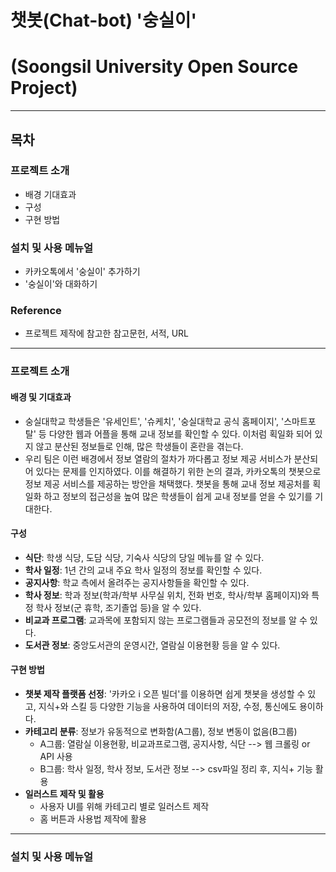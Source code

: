 # 챗봇(Chat-bot) '숭실이'
# (Soongsil University Open Source Project)
---------------------------------------------------------------------------------------------------------
## 목차

### 프로젝트 소개
- 배경 기대효과
- 구성
- 구현 방법

### 설치 및 사용 메뉴얼
- 카카오톡에서 '숭실이' 추가하기
- '숭실이'와 대화하기

### Reference
- 프로젝트 제작에 참고한 참고문헌, 서적, URL
---------------------------------------------------------------------------------------------------------

### 프로젝트 소개
#### 배경 및 기대효과
- 숭실대학교 학생들은 '유세인트', '슈케치', '숭실대학교 공식 홈페이지', '스마트포탈' 등 다양한 웹과 어플을 통해 교내 정보를 확인할 수 있다. 이처럼 획일화 되어 있지 않고 분산된 정보들로 인해, 많은 학생들이 혼란을 겪는다.
- 우리 팀은 이런 배경에서 정보 열람의 절차가 까다롭고 정보 제공 서비스가 분산되어 있다는 문제를 인지하였다. 이를 해결하기 위한 논의 결과, 카카오톡의 챗봇으로 정보 제공 서비스를 제공하는 방안을 채택했다. 챗봇을 통해 교내 정보 제공처를 획일화 하고 정보의 접근성을 높여 많은 학생들이 쉽게 교내 정보를 얻을 수 있기를 기대한다.

#### 구성
- **식단**: 학생 식당, 도담 식당, 기숙사 식당의 당일 메뉴를 알 수 있다.
- **학사 일정**: 1년 간의 교내 주요 학사 일정의 정보를 확인할 수 있다.
- **공지사항**: 학교 측에서 올려주는 공지사항들을 확인할 수 있다.
- **학사 정보**: 학과 정보(학과/학부 사무실 위치, 전화 번호, 학사/학부 홈페이지)와 특정 학사 정보(군 휴학, 조기졸업 등)을 알 수 있다.
- **비교과 프로그램**: 교과목에 포함되지 않는 프로그램들과 공모전의 정보를 알 수 있다.
- **도서관 정보**: 중앙도서관의 운영시간, 열람실 이용현황 등을 알 수 있다.

#### 구현 방법
- **챗봇 제작 플랫폼 선정**: '카카오 i 오픈 빌더'를 이용하면 쉽게 챗봇을 생성할 수 있고, 지식+와 스킬 등 다양한 기능을 사용하여 데이터의 저장, 수정, 통신에도 용이하다.
- **카테고리 분류**: 정보가 유동적으로 변화함(A그룹), 정보 변동이 없음(B그룹)
    - A그룹: 열람실 이용현황, 비교과프로그램, 공지사항, 식단 --> 웹 크롤링 or API 사용
    - B그룹: 학사 일정, 학사 정보, 도서관 정보 --> csv파일 정리 후, 지식+ 기능 활용
- **일러스트 제작 및 활용**
    - 사용자 UI를 위해 카테고리 별로 일러스트 제작
    - 홈 버튼과 사용법 제작에 활용

---------------------------------------------------------------------------------------------------------

### 설치 및 사용 메뉴얼



























